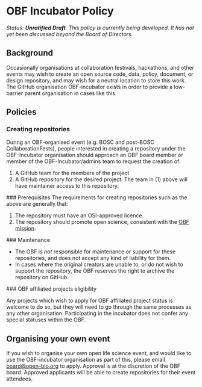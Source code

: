 # OBF Incubator Policy
_Status: **Unratified Draft**. This policy is currently being developed. It has not yet been discussed beyond the Board of Directors._

## Background

Occasionally organisations at collaboration festivals, hackathons, and other events may wish to create an open source code, data, policy, document, or design repository, and may wish for a neutral location to store this work. The GitHub organisation OBF-incubator exists in order to provide a low-barrier parent organisation in cases like this.

## Policies

### Creating repositories

During an OBF-organised event (e.g. BOSC and post-BOSC CollaborationFests), people interested in creating a repository under the OBF-Incubator organisation should approach an OBF board member or member of the OBF-Incubator/admins team to request the creation of:

1. A GitHub team for the members of the project
2. A GitHub repository for the desired project. The team in (1) above will have maintainer access to this repository.

### Prerequisites
The requirements for creating repositories such as the above are generally that:

1. The repository must have an OSI-approved licence.
2. The repository should promote open science, consistent with the [OBF mission](https://www.open-bio.org/about/).

### Maintenance

- The OBF is _not_ responsible for maintenance or support for these repositories, and does not accept any kind of liability for them.
- In cases where the original creators are unable to, or do not wish to support the repository, the OBF reserves the right to archive the repository on GitHub.

### OBF affiliated projects eligibility

Any projects which wish to apply for OBF affiliated project status is welcome to do so, but they will need to go through the same processes as any other organisation. Participating in the incubator does not confer any special statuses within the OBF.

## Organising your own event

If you wish to organise your own open life science event, and would like to use the OBF-incubator organisation as part of this, please email board@open-bio.org to apply. Approval is at the discretion of the OBF board. Approved applicants will be able to create repositories for their event attendees.
